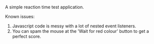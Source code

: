 A simple reaction time test application.

Known issues:
1. Javascript code is messy with a lot of nested event listeners.
2. You can spam the mouse at the 'Wait for red colour' button to get a perfect score.

